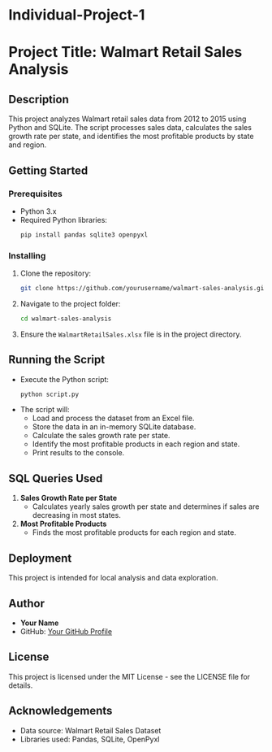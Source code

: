 # Individual-Project-1
# Project Title: Walmart Retail Sales Analysis

## Description
This project analyzes Walmart retail sales data from 2012 to 2015 using Python and SQLite. The script processes sales data, calculates the sales growth rate per state, and identifies the most profitable products by state and region.

## Getting Started
### Prerequisites
- Python 3.x
- Required Python libraries:
  ```sh
  pip install pandas sqlite3 openpyxl
  ```

### Installing
1. Clone the repository:
   ```sh
   git clone https://github.com/yourusername/walmart-sales-analysis.git
   ```
2. Navigate to the project folder:
   ```sh
   cd walmart-sales-analysis
   ```
3. Ensure the `WalmartRetailSales.xlsx` file is in the project directory.

## Running the Script
- Execute the Python script:
  ```sh
  python script.py
  ```
- The script will:
  - Load and process the dataset from an Excel file.
  - Store the data in an in-memory SQLite database.
  - Calculate the sales growth rate per state.
  - Identify the most profitable products in each region and state.
  - Print results to the console.

## SQL Queries Used
1. **Sales Growth Rate per State**
   - Calculates yearly sales growth per state and determines if sales are decreasing in most states.
2. **Most Profitable Products**
   - Finds the most profitable products for each region and state.

## Deployment
This project is intended for local analysis and data exploration.

## Author
- **Your Name**
- GitHub: [Your GitHub Profile](https://github.com/yourusername)

## License
This project is licensed under the MIT License - see the LICENSE file for details.

## Acknowledgements
- Data source: Walmart Retail Sales Dataset
- Libraries used: Pandas, SQLite, OpenPyxl

